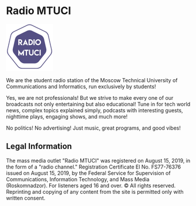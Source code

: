 # Radio MTUCI
<img src="logo.png" width=128 />

We are the student radio station of the Moscow Technical University of Communications and Informatics, run exclusively by students!

Yes, we are not professionals! But we strive to make every one of our broadcasts not only entertaining but also educational! Tune in for tech world news, complex topics explained simply, podcasts with interesting guests, nighttime plays, engaging shows, and much more!

No politics! No advertising! Just music, great programs, and good vibes!

## Legal Information
The mass media outlet "Radio MTUCI" was registered on August 15, 2019, in the form of a "radio channel." Registration Certificate El No. FS77-76376 issued on August 15, 2019, by the Federal Service for Supervision of Communications, Information Technology, and Mass Media (Roskomnadzor). For listeners aged 16 and over. © All rights reserved. Reprinting and copying of any content from the site is permitted only with written consent.
